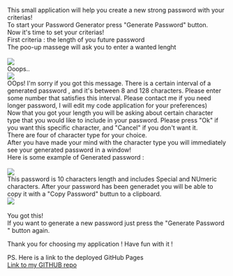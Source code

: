 This small application will help you create a new strong password with your criterias!<br>
To start your Password Generator press "Generate Password" button.<br>
Now it's time to set your criterias!<br>
First criteria : the length of you future password <br>
The poo-up massege will ask you to enter a wanted lenght<br><br>
<img src = "./images/SnapShot_1.jpg width = 300px"><br>
Ooops..<br>
<img src ="./images/SnapShot_2.jpg width = 300px"><br>
OOps! I'm sorry if you got this message. There is a certain interval of a generated password , and it's between 8 and 128 characters. Please enter some number that satisfies this interval. Please contact me if you need longer password, I will edit my code application for your preferences) <br>
Now that you got your length you will be asking about certain character type that you would like to include in your password. Please press "Ok" if you want this specific character, and "Cancel" if you don't want it.<br>
There are four of character type for your choice. <br>
After you have made your mind with the character type you will immediately see your generated password in a window!<br>
Here is some example of Generated password : <br><br>
<img src ="./images/SnapShot_3.jpg width = 300px"><br>
This password is 10 characters length and includes Special and NUmeric characters.
After your password has been generadet you will be able to copy it with a "Copy Password" buttun to a clipboard.<br>
<img src ="./images/SnapShot_4.jpg width = 300px"><br><br>
You got this! <br>
If you want to generate a new password just press the "Generate Password " button again.<br>

Thank you for choosing my application ! Have fun with it ! <br>

PS. Here is a link to the deployed GitHub Pages <br>
<a href ="#">Link to my GITHUB repo</a>



